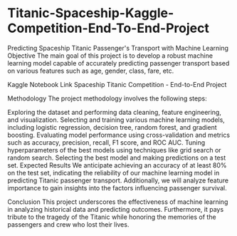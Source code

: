 # Titanic-Spaceship-Kaggle-Competition-End-To-End-Project



Predicting Spaceship Titanic Passenger's Transport with Machine Learning
Objective
The main goal of this project is to develop a robust machine learning model capable of accurately predicting passenger transport based on various features such as age, gender, class, fare, etc.

Kaggle Notebook Link
Spaceship Titanic Competition - End-to-End Project

Methodology
The project methodology involves the following steps:

Exploring the dataset and performing data cleaning, feature engineering, and visualization.
Selecting and training various machine learning models, including logistic regression, decision tree, random forest, and gradient boosting.
Evaluating model performance using cross-validation and metrics such as accuracy, precision, recall, F1 score, and ROC AUC.
Tuning hyperparameters of the best models using techniques like grid search or random search.
Selecting the best model and making predictions on a test set.
Expected Results
We anticipate achieving an accuracy of at least 80% on the test set, indicating the reliability of our machine learning model in predicting Titanic passenger transport. Additionally, we will analyze feature importance to gain insights into the factors influencing passenger survival.

Conclusion
This project underscores the effectiveness of machine learning in analyzing historical data and predicting outcomes. Furthermore, it pays tribute to the tragedy of the Titanic while honoring the memories of the passengers and crew who lost their lives.
